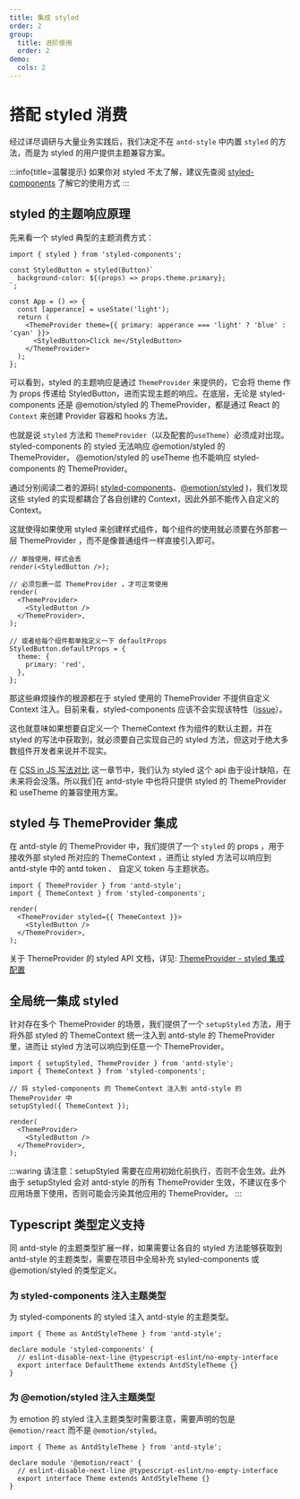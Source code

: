 ```yaml
---
title: 集成 styled
order: 2
group:
  title: 进阶使用
  order: 2
demo:
  cols: 2
---
```


# 搭配 styled 消费

经过详尽调研与大量业务实践后，我们决定不在 `antd-style` 中内置 `styled` 的方法，而是为 styled 的用户提供主题兼容方案。

:::info{title=温馨提示}
如果你对 styled 不太了解，建议先查阅 [styled-components](https://styled-components.com/) 了解它的使用方式
:::

## styled 的主题响应原理

先来看一个 styled 典型的主题消费方式：

```tsx | pure
import { styled } from 'styled-components';

const StyledButton = styled(Button)`
  background-color: ${(props) => props.theme.primary};
`;

const App = () => {
  const [apperance] = useState('light');
  return (
    <ThemeProvider theme={{ primary: apperance === 'light' ? 'blue' : 'cyan' }}>
      <StyledButton>Click me</StyledButton>
    </ThemeProvider>
  );
};
```

可以看到，styled 的主题响应是通过 `ThemeProvider` 来提供的，它会将 theme 作为 props 传递给 StyledButton，进而实现主题的响应。在底层，无论是 styled-components 还是 @emotion/styled 的 ThemeProvider，都是通过 React 的 `Context` 来创建 Provider 容器和 hooks 方法。

也就是说 `styled` 方法和 `ThemeProvider`（以及配套的`useTheme`）必须成对出现。 styled-components 的 styled 无法响应 @emotion/styled 的 ThemeProvider， @emotion/styled 的 useTheme 也不能响应 styled-components 的 ThemeProvider。

通过分别阅读二者的源码( [styled-components](https://github.com/styled-components/styled-components/blob/main/packages/styled-components/src/models/StyledComponent.ts)、[@emotion/styled](https://github.com/emotion-js/emotion/blob/main/packages/styled/src/base.js#LL117C53-L117C53) )，我们发现这些 styled 的实现都耦合了各自创建的 Context，因此外部不能传入自定义的 Context。

这就使得如果使用 styled 来创建样式组件，每个组件的使用就必须要在外部套一层 ThemeProvider ，而不是像普通组件一样直接引入即可。

```tsx | pure
// 单独使用，样式会丢
render(<StyledButton />);

// 必须包裹一层 ThemeProvider ，才可正常使用
render(
  <ThemeProvider>
    <StyledButton />
  </ThemeProvider>,
);

// 或者给每个组件都单独定义一下 defaultProps
StyledButton.defaultProps = {
  theme: {
    primary: 'red',
  },
};
```

那这些麻烦操作的根源都在于 styled 使用的 ThemeProvider 不提供自定义 Context 注入。目前来看，styled-components 应该不会实现该特性（[issue](https://github.com/styled-components/styled-components/issues/3612)）。

这也就意味如果想要自定义一个 ThemeContext 作为组件的默认主题，并在 styled 的写法中获取到，就必须要自己实现自己的 styled 方法，但这对于绝大多数组件开发者来说并不现实。

在 [CSS in JS 写法对比](/guide/compare) 这一章节中，我们认为 styled 这个 api 由于设计缺陷，在未来将会没落。所以我们在 antd-style 中也将只提供 styled 的 ThemeProvider 和 useTheme 的兼容使用方案。

## styled 与 ThemeProvider 集成

在 antd-style 的 ThemeProvider 中，我们提供了一个 `styled` 的 props ，用于接收外部 styled 所对应的 ThemeContext ，进而让 styled 方法可以响应到 antd-style 中的 antd token 、 自定义 token 与主题状态。

```tsx | pure
import { ThemeProvider } from 'antd-style';
import { ThemeContext } from 'styled-components';

render(
  <ThemeProvider styled={{ ThemeContext }}>
    <StyledButton />
  </ThemeProvider>,
);
```

<code src="../demos/guide/styled/StyledComponentsProps"></code>
<code src="../demos/guide/styled/EmotionStyledProps.tsx"></code>

关于 ThemeProvider 的 styled API 文档，详见: [ThemeProvider - styled 集成配置](/api/theme-provider#styled-集成)

## 全局统一集成 styled

针对存在多个 ThemeProvider 的场景，我们提供了一个 `setupStyled` 方法，用于将外部 styled 的 ThemeContext 统一注入到 antd-style 的 ThemeProvider 里，进而让 styled 方法可以响应到任意一个 ThemeProvider。

```tsx | pure
import { setupStyled, ThemeProvider } from 'antd-style';
import { ThemeContext } from 'styled-components';

// 将 styled-components 的 ThemeContext 注入到 antd-style 的 ThemeProvider 中
setupStyled({ ThemeContext });

render(
  <ThemeProvider>
    <StyledButton />
  </ThemeProvider>,
);
```

<code src="../demos/guide/styled/SetupStyled/index.tsx"></code>

:::waring
请注意：setupStyled 需要在应用初始化前执行，否则不会生效。此外由于 setupStyled 会对 antd-style 的所有 ThemeProvider 生效，不建议在多个应用场景下使用，否则可能会污染其他应用的 ThemeProvider。
:::

## Typescript 类型定义支持

同 antd-style 的主题类型扩展一样，如果需要让各自的 styled 方法能够获取到 antd-style 的主题类型，需要在项目中全局补充 styled-components 或 @emotion/styled 的类型定义。

### 为 styled-components 注入主题类型

为 styled-components 的 styled 注入 antd-style 的主题类型。

```tsx | pure
import { Theme as AntdStyleTheme } from 'antd-style';

declare module 'styled-components' {
  // eslint-disable-next-line @typescript-eslint/no-empty-interface
  export interface DefaultTheme extends AntdStyleTheme {}
}
```

### 为 @emotion/styled 注入主题类型

为 emotion 的 styled 注入主题类型时需要注意，需要声明的包是 `@emotion/react` 而不是 `@emotion/styled`。

```tsx | pure
import { Theme as AntdStyleTheme } from 'antd-style';

declare module '@emotion/react' {
  // eslint-disable-next-line @typescript-eslint/no-empty-interface
  export interface Theme extends AntdStyleTheme {}
}
```

